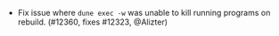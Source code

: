 - Fix issue where `dune exec -w` was unable to kill running programs on
  rebuild. (#12360, fixes #12323, @Alizter)
